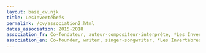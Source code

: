 ```yaml
---
layout: base_cv.njk
title: LesInvertébrés
permalink: /cv/association2.html
dates_association: 2015-2018
association_fr: Co-fondateur, auteur-compositeur-interprète, *Les Invertébrés*, Genève, CH
association_en: Co-founder, writer, singer-songwriter, *Les Invertébrés*, Geneva, CH
---
```


